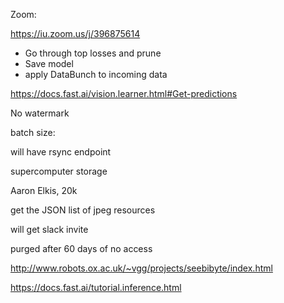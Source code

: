 Zoom:

https://iu.zoom.us/j/396875614

- Go through top losses and prune
- Save model
- apply DataBunch to incoming data

https://docs.fast.ai/vision.learner.html#Get-predictions

No watermark

batch size: 

will have rsync endpoint

supercomputer storage

Aaron Elkis, 20k

get the JSON list of jpeg resources

will get slack invite

purged after 60 days of no access

http://www.robots.ox.ac.uk/~vgg/projects/seebibyte/index.html

https://docs.fast.ai/tutorial.inference.html